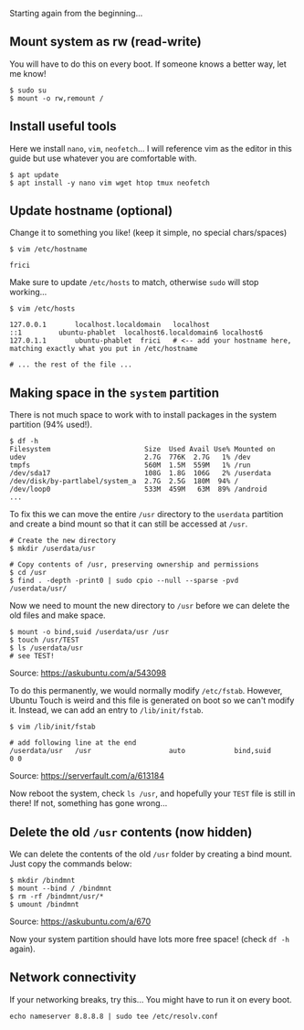 Starting again from the beginning...


## Mount system as rw (read-write)

You will have to do this on every boot. If someone knows a better way, let me know!
```
$ sudo su
$ mount -o rw,remount /
```


## Install useful tools

Here we install `nano`, `vim`, `neofetch`... I will reference vim as the editor in this guide but use whatever you are comfortable with.
```
$ apt update
$ apt install -y nano vim wget htop tmux neofetch
```


## Update hostname (optional)
Change it to something you like! (keep it simple, no special chars/spaces)
```
$ vim /etc/hostname
```
```
frici
```

Make sure to update `/etc/hosts` to match, otherwise `sudo` will stop working...
```
$ vim /etc/hosts
```
```
127.0.0.1       localhost.localdomain   localhost
::1         ubuntu-phablet  localhost6.localdomain6 localhost6
127.0.1.1       ubuntu-phablet  frici   # <-- add your hostname here, matching exactly what you put in /etc/hostname

# ... the rest of the file ...
```


## Making space in the `system` partition

There is not much space to work with to install packages in the system partition (94% used!). 
```
$ df -h
Filesystem                       Size  Used Avail Use% Mounted on
udev                             2.7G  776K  2.7G   1% /dev
tmpfs                            560M  1.5M  559M   1% /run
/dev/sda17                       108G  1.8G  106G   2% /userdata
/dev/disk/by-partlabel/system_a  2.7G  2.5G  180M  94% /
/dev/loop0                       533M  459M   63M  89% /android
...
```

To fix this we can move the entire `/usr` directory to the `userdata` partition and create a bind mount so that it can still be accessed at `/usr`.
```
# Create the new directory
$ mkdir /userdata/usr

# Copy contents of /usr, preserving ownership and permissions
$ cd /usr
$ find . -depth -print0 | sudo cpio --null --sparse -pvd /userdata/usr/
```

Now we need to mount the new directory to `/usr` before we can delete the old files and make space.
```
$ mount -o bind,suid /userdata/usr /usr
$ touch /usr/TEST
$ ls /userdata/usr
# see TEST!
```
Source: https://askubuntu.com/a/543098

To do this permanently, we would normally modify `/etc/fstab`. However, Ubuntu Touch is weird and this file is generated on boot so we can't modify it. Instead, we can add an entry to `/lib/init/fstab`.
```
$ vim /lib/init/fstab
```
```
# add following line at the end
/userdata/usr   /usr                   auto            bind,suid                                 0 0
```
Source: https://serverfault.com/a/613184

Now reboot the system, check `ls /usr`, and hopefully your `TEST` file is still in there! If not, something has gone wrong...


## Delete the old `/usr` contents (now hidden)

We can delete the contents of the old `/usr` folder by creating a bind mount. Just copy the commands below:
```
$ mkdir /bindmnt
$ mount --bind / /bindmnt
$ rm -rf /bindmnt/usr/*
$ umount /bindmnt
```
Source: https://askubuntu.com/a/670

Now your system partition should have lots more free space! (check `df -h` again).


## Network connectivity

If your networking breaks, try this... You might have to run it on every boot.
```
echo nameserver 8.8.8.8 | sudo tee /etc/resolv.conf
```

